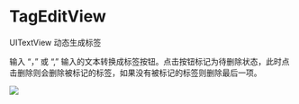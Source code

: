 # TagEditView
UITextView 动态生成标签


输入 “，” 或 “,” 输入的文本转换成标签按钮。点击按钮标记为待删除状态，此时点击删除则会删除被标记的标签，如果没有被标记的标签则删除最后一项。

![](https://ilosic.oss-cn-shanghai.aliyuncs.com/code_image/ezgif.com-optimize.gif)
